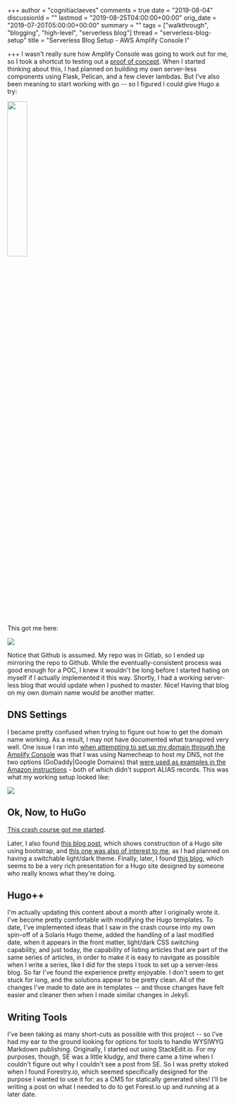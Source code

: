 +++
author = "cognitiaclaeves"
comments = true
date = "2019-08-04"
discussionId = ""
lastmod = "2019-08-25T04:00:00+00:00"
orig_date = "2019-07-20T05:00:00+00:00"
summary = ""
tags = ["walkthrough", "blogging", "high-level", "serverless blog"]
thread = "serverless-blog-setup"
title = "Serverless Blog Setup - AWS Amplify Console I"

+++
I wasn't really sure how Amplify Console was going to work out for me, so I took a shortcut to testing out a [proof of concept](https://aws.amazon.com/amplify/console/getting-started/ "Get Started with Amplify Console"). When I started thinking about this, I had planned on building my own server-less components using Flask, Pelican, and a few clever lambdas. But I've also been meaning to start working with go -- so I figured I could give Hugo a try:

<div style="text-align: left"><img src="https://s3-us-east-2.amazonaws.com/sourceapprentice-blog-media/hugo-quickstart.png" style="width: 30%;text-align: left;display: inline-block;"></div>

This got me here:

![](https://s3-us-east-2.amazonaws.com/sourceapprentice-blog-media/amplify-console-hugo-poc.png)

Notice that Github is assumed. My repo was in Gitlab, so I ended up mirroring the repo to Github. While the eventually-consistent process was good enough for a POC, I knew it wouldn't be long before I started hating on myself if I actually implemented it this way. Shortly, I had a working server-less blog that would update when I pushed to master. Nice! Having that blog on my own domain name would be another matter.

## DNS Settings

I became pretty confused when trying to figure out how to get the domain name working. As a result, I may not have documented what transpired very well. One issue I ran into [when attempting to set up my domain through the Amplify Console](https://docs.aws.amazon.com/amplify/latest/userguide/custom-domains.html#custom-domain-third-party) was that I was using Namecheap to host my DNS, not the two options (GoDaddy|Google Domains) that [were used as examples in the Amazon instructions](https://docs.aws.amazon.com/amplify/latest/userguide/howto-third-party-domains.html) - both of which didn't support ALIAS records. This was what my working setup looked like:

![](https://s3-us-east-2.amazonaws.com/sourceapprentice-blog-media/namecheap-adv-domain-for-amplify.png)

## Ok, Now, to HuGo

[This crash course got me started](https://zwbetz.com/make-a-hugo-blog-from-scratch/ "A simple and cleanly styled Hugo blog").

Later, I also found [this blog post](https://willschenk.com/articles/2018/building-a-hugo-site/ "Hugo blog that uses Bootstrap"), which shows construction of a Hugo site using bootstrap, and [this one was also of interest to me](https://blog.webjeda.com/dark-theme-switch/ "Dark Theme Switch"), as I had planned on having a switchable light/dark theme. Finally, later, I found [this blog](https://regisphilibert.com/blog/2018/04/hugo-optmized-relashionships-with-related-content/ "Stylin' hugo blog"), which seems to be a very rich presentation for a Hugo site designed by someone who really knows what they're doing.

## Hugo++

I'm actually updating this content about a month after I originally wrote it. I've become pretty comfortable with modifying the Hugo templates. To date, I've implemented ideas that I saw in the crash course into my own spin-off of a Solaris Hugo theme, added the handling of a last modified date, when it appears in the front matter, light/dark CSS switching capability, and just today, the capability of listing articles that are part of the same series of articles, in order to make it is easy to navigate as possible when I write a series, like I did for the steps I took to set up a server-less blog. So far I've found the experience pretty enjoyable. I don't seem to get stuck for long, and the solutions appear to be pretty clean. All of the changes I've made to date are in templates -- and those changes have felt easier and cleaner then when I made similar changes in Jekyll.

## Writing Tools

I've been taking as many short-cuts as possible with this project -- so I've had my ear to the ground looking for options for tools to handle WYSIWYG Markdown publishing. Originally, I started out using StackEdit.io. For my purposes, though, SE was a little kludgy, and there came a time when I couldn't figure out why I couldn't see a post from SE. So I was pretty stoked when I found Forestry.io, which seemed specifically designed for the purpose I wanted to use it for: as a CMS for statically generated sites! I'll be writing a post on what I needed to do to get Forest.io up and running at a later date.